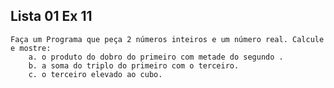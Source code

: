 ## Lista 01 Ex 11

    Faça um Programa que peça 2 números inteiros e um número real. Calcule e mostre:
        a. o produto do dobro do primeiro com metade do segundo .
        b. a soma do triplo do primeiro com o terceiro.
        c. o terceiro elevado ao cubo.